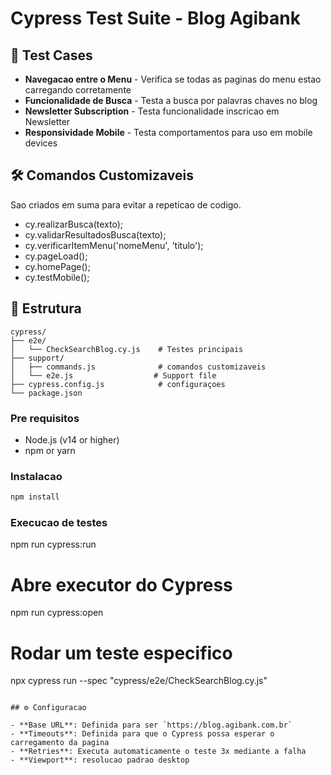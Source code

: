 # Cypress Test Suite - Blog Agibank

## 🧪 Test Cases
- **Navegacao entre o Menu** - Verifica se todas as paginas do menu estao carregando corretamente
- **Funcionalidade de Busca** - Testa a busca por palavras chaves no blog
- **Newsletter Subscription** - Testa funcionalidade inscricao em Newsletter
- **Responsividade Mobile** - Testa comportamentos para uso em mobile devices

## 🛠️ Comandos Customizaveis
Sao criados em suma para evitar a repeticao de codigo. 
- cy.realizarBusca(texto);
- cy.validarResultadosBusca(texto);
- cy.verificarItemMenu('nomeMenu', 'titulo');
- cy.pageLoad();
- cy.homePage();
- cy.testMobile();


## 📁 Estrutura

```
cypress/
├── e2e/
│   └── CheckSearchBlog.cy.js    # Testes principais
├── support/
│   ├── commands.js              # comandos customizaveis 
│   └── e2e.js                  # Support file
├── cypress.config.js            # configuraçoes
└── package.json
```

### Pre requisitos
- Node.js (v14 or higher)
- npm or yarn

### Instalacao
```bash
npm install
```

### Execucao de testes

npm run cypress:run

# Abre executor do Cypress 
npm run cypress:open

# Rodar um teste especifico
npx cypress run --spec "cypress/e2e/CheckSearchBlog.cy.js"
```

## ⚙️ Configuracao

- **Base URL**: Definida para ser `https://blog.agibank.com.br`
- **Timeouts**: Definida para que o Cypress possa esperar o carregamento da pagina
- **Retries**: Executa automaticamente o teste 3x mediante a falha
- **Viewport**: resolucao padrao desktop

